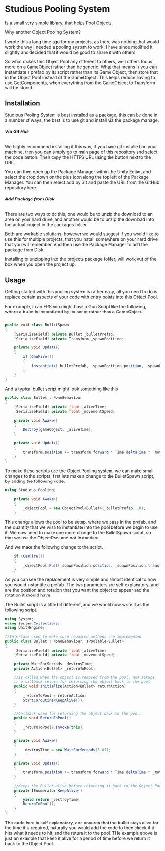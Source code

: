 
# Studious Pooling System
 
 Is a small very simple library, that helps Pool Objects. 
 
 Why another Object Pooling System? 

I wrote this a long time ago for my projects, as there was nothing that would work the way I needed a pooling system to work. I have since modified it slightly and decided that it would be good to share it with others.

So what makes this Object Pool any different to others, well others focus more on a GameObject rather than be generic. What that means is you can instantiate a prefab by its script rather than its Game Object, then store that in the Object Pool instead of the GameObject. This helps reduce having to use GetComponents, when everything from the GameObject to Transform will be stored.


## Installation

Studious Pooling System is best installed as a package, this can be done in a number of ways, the best is to use git and install via the package manage.

###### **Via Git Hub** 

We highly recommend installing it this way, if you have git installed on your machine, then you can simply go to main page of this repository and select the code button. Then copy the HTTPS URL using the button next to the URL.

You can then open up the Package Manager within the Unity Editor, and select the drop down on the plus icon along the top left of the Package Manager. You can then select add by Git and paste the URL from the GitHub repository here.

###### **Add Package from Disk** 

There are two ways to do this, one would be to unzip the download to an area on your hard drive, and another would be to unzip the download into the actual project in the packages folder.

Both are workable solutions, however we would suggest if you would like to use this for multiple projects, that you install somewhere on your hard drive that you will remember. And then use the Package Manager to add the package from Disk.

Installing or unzipping into the projects package folder, will work out of the box when you open the project up.

## Usage

Getting started with this pooling system is rather easy, all you need to do is replace certain aspects of your code with entry points into this Object Pool.

For example, in an FPS you might have a Gun Script like the following, where a bullet is instantiated by its script rather than a GameObject.

```CS

public void class BulletSpawn
{
    [SerializeField] private Bullet _bulletPrefab;
    [SerializeField] private Transform _spawnPosition;

    private void Update()
    {
        if (CanFire())
        {
            Instantiate(_bulletPrefab, _spawnPosition.position, _spawnPosition.transform.parent.rotation);
        }
    }
}

```

And a typical bullet script might look something like this

```CS
public class Bullet : MonoBehaviour
{
    [SerializeField] private float _aliveTime;
    [SerializeField] private float _movementSpeed;

    private void Awake()
    {
        Destroy(gameObject, _aliveTime);
    }

    private void Update()
    {
        transform.position += transform.forward * Time.deltaTime * _movementSpeed;
    }
}
```

To make these scripts use the Object Pooling system, we can make small changes to the scripts, first lets make a change to the BulletSpawn script, by adding the following code.

```CS
using Studious.Pooling;

    private void Awake()
    {
        _objectPool = new ObjectPool<Bullet>(_bulletPrefab, 10);
    }

```

This change allows the pool to be setup, where we pass in the prefab, and the quantity that we wish to instantiate into the pool before we begin to use it. We now need to make one more change to the BulletSpawn script, so that we use the ObjectPool and not Instantiate.

And we make the following change to the script.

```CS
    if (CanFire())
    {
        _objectPool.Pull(_spawnPosition.position, _spawnPosition.transform.parent.rotation);
    }
```

As you can see the replacement is very simple and almost identical to how you would Instantite a prefab. The two parameters are self explanatory, and are the position and rotation that you want the object to appear and the rotation it should have.

The Bullet script is a little bit different, and we would now write it as the following script.

```CS
using System;
using System.Collections;
using UnityEngine;

//Interface used to make sure required methods are implemented
public class Bullet : MonoBehaviour, IPoolable<Bullet>
{
    [SerializeField] private float _aliveTime;
    [SerializeField] private float _movementSpeed;

    private WaitForSeconds _destroyTime;
    private Action<Bullet> _returnToPool;

    //Is called when the object is removed from the pool, and setups
    // a callback return for returning the object back to the pool
    public void Initialize(Action<Bullet> returnAction)
    {
        _returnToPool = returnAction;
        StartCoroutine(KeepAlive());
    }

    //Callback used for returning the object back to the pool.
    public void ReturnToPool()
    {
        _returnToPool?.Invoke(this);
    }

    private void Awake()
    {
        _destroyTime = new WaitForSeconds(5.0f);
    }

    private void Update()
    {
        transform.position += transform.forward * Time.deltaTime * _movementSpeed;
    }

    //Keeps the Bullet alive before returning it back to the Object Pool.
    private IEnumerator KeepAlive()
    {
        yield return _destroyTime;
        ReturnToPool();
    }
}
```

The code here is self explanatory, and ensures that the bullet stays alive for the time it is required, naturally you would add the code to then check if it hits what it needs to hit, and the return it to the pool. THe example above is just an example that keep it alive for a period of time before we return it back to the Object Pool.


